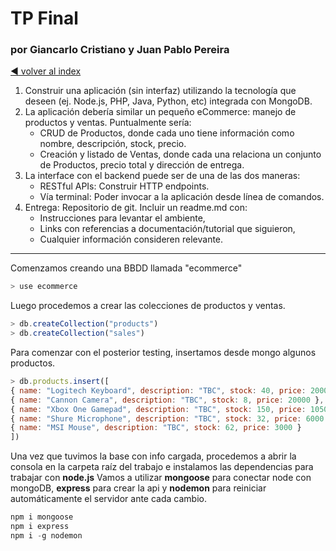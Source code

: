 # TP Final
### por Giancarlo Cristiano y Juan Pablo Pereira

[:arrow_backward: volver al index](../README.md)

1. Construir una aplicación (sin interfaz) utilizando la tecnología que deseen (ej. Node.js, PHP, Java, Python, etc) integrada con MongoDB.
2. La aplicación debería similar un pequeño eCommerce: manejo de productos y ventas. Puntualmente sería:
    - CRUD de Productos, donde cada uno tiene información como nombre, descripción, stock, precio.
    - Creación y listado de Ventas, donde cada una relaciona un conjunto de Productos, precio total y dirección de entrega.
3. La interface con el backend puede ser de una de las dos maneras:
    - RESTful APIs: Construir HTTP endpoints.
    - Vía terminal: Poder invocar a la aplicación desde línea de comandos.
4. Entrega: Repositorio de git. Incluir un readme.md con:
    - Instrucciones para levantar el ambiente,
    - Links con referencias a documentación/tutorial que siguieron,
    - Cualquier información consideren relevante.

---------------------------------------------------------------------------------------------------

Comenzamos creando una BBDD llamada "ecommerce"

   ```js
   > use ecommerce
   ```
Luego procedemos a crear las colecciones de productos y ventas.

   ```js
   > db.createCollection("products")
   > db.createCollection("sales")
   ```
Para comenzar con el posterior testing, insertamos desde mongo algunos productos.

   ```js
   > db.products.insert([
   { name: "Logitech Keyboard", description: "TBC", stock: 40, price: 2000 },
   { name: "Cannon Camera", description: "TBC", stock: 8, price: 20000 },
   { name: "Xbox One Gamepad", description: "TBC", stock: 150, price: 10500 },
   { name: "Shure Microphone", description: "TBC", stock: 32, price: 6000 },
   { name: "MSI Mouse", description: "TBC", stock: 62, price: 3000 }
   ])
   ```

Una vez que tuvimos la base con info cargada, procedemos a abrir la consola en la carpeta raíz del trabajo e instalamos las dependencias para trabajar con **node.js**
Vamos a utilizar **mongoose** para conectar node con mongoDB, **express** para crear la api y **nodemon** para reiniciar automáticamente el servidor ante cada cambio.

   ```js
   npm i mongoose
   npm i express
   npm i -g nodemon
   ```

